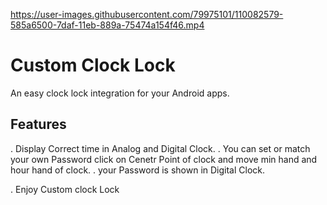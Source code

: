 

https://user-images.githubusercontent.com/79975101/110082579-585a6500-7daf-11eb-889a-75474a154f46.mp4



# Custom Clock Lock

An easy clock lock integration for your Android apps.

## Features

 . Display Correct time in Analog and Digital Clock.
 . You can set or match your own Password click on Cenetr Point of clock and move min hand and hour hand of clock.
 . your Password is shown in Digital Clock.

 . Enjoy Custom clock Lock
